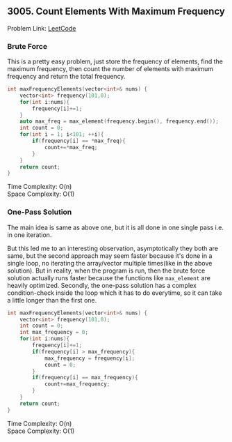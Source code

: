 ## 3005. Count Elements With Maximum Frequency

Problem Link: [LeetCode](https://leetcode.com/problems/count-elements-with-maximum-frequency/description/)

### Brute Force

This is a pretty easy problem, just store the frequency of elements, find the maximum frequency, then count the number of elements with maximum frequency and return the total frequency.
```c++
int maxFrequencyElements(vector<int>& nums) {
    vector<int> frequency(101,0);
    for(int i:nums){
        frequency[i]+=1;
    }
    auto max_freq = max_element(frequency.begin(), frequency.end());
    int count = 0;
    for(int i = 1; i<101; ++i){
        if(frequency[i] == *max_freq){
            count+=*max_freq;
        }
    }
    return count;
}
```

Time Complexity: O(n)  
Space Complexity: O(1)


### One-Pass Solution

The main idea is same as above one, but it is all done in one single pass i.e. in one iteration.

But this led me to an interesting observation, asymptotically they both are same, but the second approach may seem faster because it's done in a single loop, no iterating the array/vector multiple times(like in the above solution). But in reality, when the program is run, then the brute force solution actually runs faster because the functions like `max_element` are heavily optimized. Secondly, the one-pass solution has a complex condition-check inside the loop which it has to do everytime, so it can take a little longer than the first one.

```c++
int maxFrequencyElements(vector<int>& nums) {
    vector<int> frequency(101,0);
    int count = 0;
    int max_frequency = 0;
    for(int i:nums){
        frequency[i]+=1;
        if(frequency[i] > max_frequency){
            max_frequency = frequency[i];
            count = 0;
        }
        if(frequency[i] == max_frequency){
            count+=max_frequency;
        }
    }
    return count;
}
```

Time Complexity: O(n)  
Space Complexity: O(1)